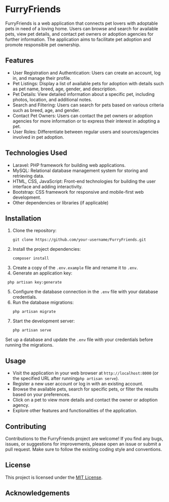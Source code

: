 

# FurryFriends

FurryFriends is a web application that connects pet lovers with adoptable pets in need of a loving home. Users can browse and search for available pets, view pet details, and contact pet owners or adoption agencies for further information. The application aims to facilitate pet adoption and promote responsible pet ownership.

## Features

- User Registration and Authentication: Users can create an account, log in, and manage their profile.
- Pet Listings: Display a list of available pets for adoption with details such as pet name, breed, age, gender, and description.
- Pet Details: View detailed information about a specific pet, including photos, location, and additional notes.
- Search and Filtering: Users can search for pets based on various criteria such as breed, age, and gender.
- Contact Pet Owners: Users can contact the pet owners or adoption agencies for more information or to express their interest in adopting a pet.
- User Roles: Differentiate between regular users and sources/agencies involved in pet adoption.

## Technologies Used

- Laravel: PHP framework for building web applications.
- MySQL: Relational database management system for storing and retrieving data.
- HTML, CSS, JavaScript: Front-end technologies for building the user interface and adding interactivity.
- Bootstrap: CSS framework for responsive and mobile-first web development.
- Other dependencies or libraries (if applicable)

## Installation

1. Clone the repository:
   ```
   git clone https://github.com/your-username/FurryFriends.git
   ```
3. Install the project dependencies:
   ```
   composer install
   ```
5. Create a copy of the ```.env.example``` file and rename it to ```.env```.
6. Generate an application key:
 ```
  php artisan key:generate
 ```
5. Configure the database connection in the ```.env``` file with your database credentials.
6. Run the database migrations:
   ```
   php artisan migrate
   ```
7. Start the development server:
    ```
   php artisan serve
    ```

Set up a database and update the ```.env``` file with your credentials before running the migrations.

## Usage

- Visit the application in your web browser at ```http://localhost:8000``` (or the specified URL after running```php artisan serve```).
- Register a new user account or log in with an existing account.
- Browse the available pets, search for specific pets, or filter the results based on your preferences.
- Click on a pet to view more details and contact the owner or adoption agency.
- Explore other features and functionalities of the application.

## Contributing

Contributions to the FurryFriends project are welcome! If you find any bugs, issues, or suggestions for improvements, please open an issue or submit a pull request. Make sure to follow the existing coding style and conventions.

## License

This project is licensed under the [MIT License](LICENSE).

## Acknowledgements




